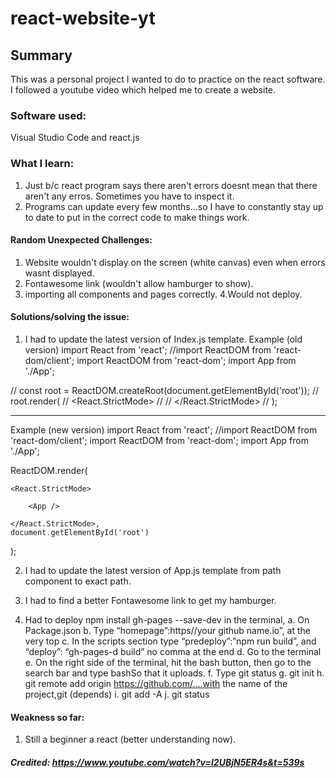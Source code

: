 # react-website-yt

## Summary
This was a personal project I wanted to do to practice on the react software. I followed a youtube video which helped me to create
a  website.

### Software used:
Visual Studio Code and react.js

### What I learn:
1. Just b/c react program says there aren't errors doesnt mean that there aren't any erros. Sometimes you have to inspect it.
2. Programs can update every few months...so I have to constantly stay up to date to put in the correct code to make things work.

#### Random Unexpected Challenges:
1. Website wouldn't display on the screen (white canvas) even when errors wasnt displayed.
2. Fontawesome link (wouldn't allow hamburger to show).
3. importing all components and pages correctly.
4.Would not deploy.

#### Solutions/solving the issue:
1. I had to update the latest version of Index.js template.
Example (old version)
  import React from 'react';
  //import ReactDOM from 'react-dom/client';
  import ReactDOM from 'react-dom';
  import App from './App';

// const root = ReactDOM.createRoot(document.getElementById('root'));
// root.render(
//   <React.StrictMode>
//     <App />
//   </React.StrictMode>
// );

------------------------------------------
Example (new version)
  import React from 'react';
  //import ReactDOM from 'react-dom/client';
  import ReactDOM from 'react-dom';
  import App from './App';

  ReactDOM.render(

    <React.StrictMode>

        <App />

    </React.StrictMode>,
    document.getElementById('root')
  );

2. I had to update the latest version of App.js template from path component to exact path.
3. I had to find a better Fontawesome link to get my hamburger.

4. Had to deploy npm install gh-pages --save-dev in the terminal, 
  a.	On Package.json 
  b.	Type “homepage”:https//your github name.io”, at the very top
  c.	In the scripts section type “predeploy”:”npm run build”, and “deploy”: “gh-pages-d build” no comma at the end
  d.	Go to the terminal
  e.	On the right side of the terminal, hit the bash button, then go to the search bar and type bashSo that it uploads.
  f.	Type git status
  g.	git init
  h.	git remote add origin https://github.com/....with the name of the project,git (depends)
  i.	git add -A
  j.	git status

#### Weakness so far:
1.	Still a beginner a react (better understanding now).


##### Credited: https://www.youtube.com/watch?v=I2UBjN5ER4s&t=539s
